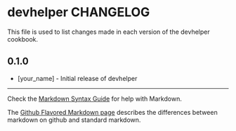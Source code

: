 # devhelper CHANGELOG

This file is used to list changes made in each version of the devhelper cookbook.

## 0.1.0
- [your_name] - Initial release of devhelper

- - -
Check the [Markdown Syntax Guide](http://daringfireball.net/projects/markdown/syntax) for help with Markdown.

The [Github Flavored Markdown page](http://github.github.com/github-flavored-markdown/) describes the differences between markdown on github and standard markdown.
